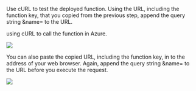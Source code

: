 Use cURL to test the deployed function. Using the URL, including the function key, that you copied from the previous step, append the query string &name=<yourname> to the URL.

using cURL to call the function in Azure.

![](https://github.com/fenago/katacoda-scenarios/raw/master/azure-functions/azure-functions-azure-cli/steps/12/curl.JPG)

You can also paste the copied URL, including the function key, in to the address of your web browser. Again, append the query string &name=<yourname> to the URL before you execute the request.

![](https://github.com/fenago/katacoda-scenarios/raw/master/azure-functions/azure-functions-azure-cli/steps/12/browser.JPG)